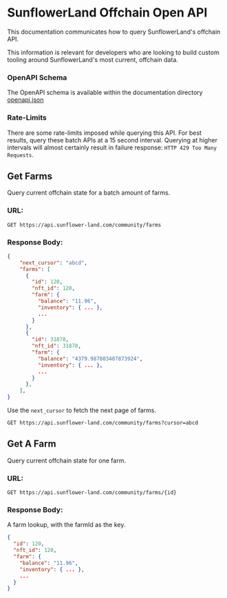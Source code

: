 # SunflowerLand Offchain Open API

This documentation communicates how to query SunflowerLand's offchain API.

This information is relevant for developers who are looking to build custom tooling around SunflowerLand's most current, offchain data.

### OpenAPI Schema

The OpenAPI schema is available within the documentation directory [openapi.json](./openapi.json)

### Rate-Limits

There are some rate-limits imposed while querying this API. For best results, query these batch APIs at a 15 second interval. Querying at higher intervals will almost certainly result in failure response: `HTTP 429 Too Many Requests`.

## Get Farms

Query current offchain state for a batch amount of farms.

### URL:

```
GET https://api.sunflower-land.com/community/farms
```

### Response Body:

```json
{
    "next_cursor": "abcd",
    "farms": [
      {
        "id": 120,
        "nft_id": 120,
        "farm": {
          "balance": "11.96",
          "inventory": { ... },
          ...
        }
      },
      {
        "id": 31878,
        "nft_id": 31878,
        "farm": {
          "balance": "4379.987803407873924",
          "inventory": { ... },
          ...
        }
      },
    ],
}
```

Use the `next_cursor` to fetch the next page of farms.

```
GET https://api.sunflower-land.com/community/farms?cursor=abcd
```

## Get A Farm

Query current offchain state for one farm.

### URL:

```
GET https://api.sunflower-land.com/community/farms/{id}
```

### Response Body:

A farm lookup, with the farmId as the key.

```json
{
  "id": 120,
  "nft_id": 120,
  "farm": {
    "balance": "11.96",
    "inventory": { ... },
    ...
  }
}
```
